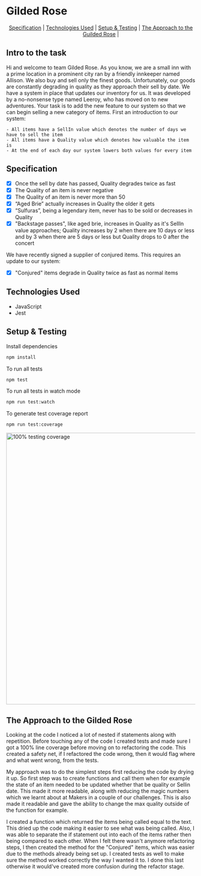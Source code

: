 # Gilded Rose
<div align="center">

[Specification](#Specification) | [Technologies Used](#Technologies-Used ) | [Setup & Testing](#Setup-&-Testing) | [The Approach to the Guilded Rose](#The-Approach-to-the-Gilded-Rose) |
</div>

## Intro to the task

Hi and welcome to team Gilded Rose. As you know, we are a small inn with a prime location in a
prominent city ran by a friendly innkeeper named Allison. We also buy and sell only the finest goods.
Unfortunately, our goods are constantly degrading in quality as they approach their sell by date. We
have a system in place that updates our inventory for us. It was developed by a no-nonsense type named
Leeroy, who has moved on to new adventures. Your task is to add the new feature to our system so that
we can begin selling a new category of items. First an introduction to our system:

	- All items have a SellIn value which denotes the number of days we have to sell the item
	- All items have a Quality value which denotes how valuable the item is
	- At the end of each day our system lowers both values for every item

## Specification
- [x] Once the sell by date has passed, Quality degrades twice as fast
- [x] The Quality of an item is never negative
- [x] The Quality of an item is never more than 50
- [x] “Aged Brie” actually increases in Quality the older it gets
- [x] “Sulfuras”, being a legendary item, never has to be sold or decreases in Quality
- [x] "Backstage passes", like aged brie, increases in Quality as it's SellIn value approaches; Quality increases by 2 when there are 10 days or less and by 3 when there are 5 days or less but Quality drops to 0 after the concert

We have recently signed a supplier of conjured items. This requires an update to our system:
- [x] "Conjured" items degrade in Quality twice as fast as normal items

## Technologies Used 
* JavaScript 
* Jest


## Setup & Testing

Install dependencies

```sh
npm install
```

To run all tests

```sh
npm test
```

To run all tests in watch mode

```sh
npm run test:watch
```

To generate test coverage report

```sh
npm run test:coverage
```
<img width="724" alt="100%  testing coverage" src="https://user-images.githubusercontent.com/57540755/80870333-a9845e80-8c9d-11ea-9d97-1f9546fa034d.png">

## The Approach to the Gilded Rose
Looking at the code I noticed a lot of nested if statements along with repetition. Before touching any of the code I created tests and made sure I got a 100% line coverage before moving on to refactoring the code. This created a safety net, if I refactored the code wrong, then it would flag where and what went wrong, from the tests.<p>
		My approach was to do the simplest steps first reducing the code by drying it up. So first step was to create functions and call them when for example the state of an item needed to be updated whether that be quality or Sellin date. This made it more readable, along with reducing the magic numbers which we learnt about at Makers in a couple of our challenges. This is also made it readable and gave the ability to change the max quality outside of the function for example.<p>
		I created a function which returned the items being called equal to the text. This dried up the code making it easier to see what was being called. Also, I was able to separate the if statement out into each of the items rather then being compared to each other.
	When I felt there wasn't anymore refactoring steps, I then created the method for the  "Conjured" items, which was easier due to the methods already being set up. I created tests as well to make sure the method worked correctly the way I wanted it to. I done this last otherwise it would've created more confusion during the refactor stage.



